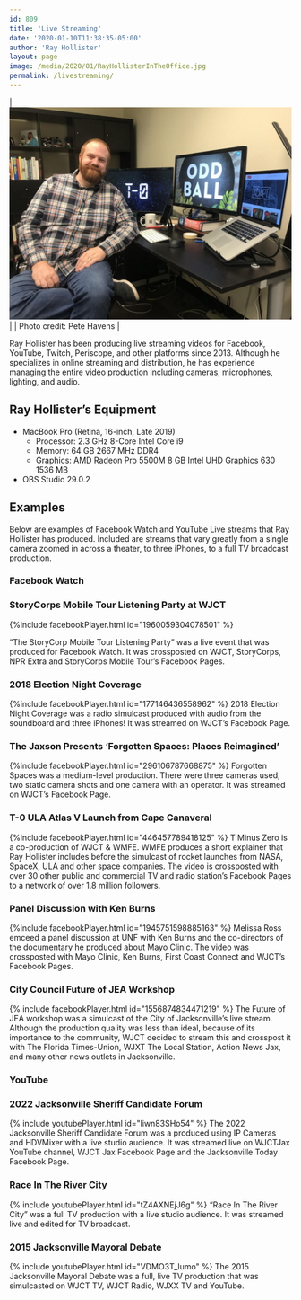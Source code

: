 ```yaml
---
id: 809
title: 'Live Streaming'
date: '2020-01-10T11:38:35-05:00'
author: 'Ray Hollister'
layout: page
image: /media/2020/01/RayHollisterInTheOffice.jpg
permalink: /livestreaming/
---
```


| ![Ray Hollister sitting in front of his computer and screens](/media/2020/01/RayHollisterInTheOffice-1024x768.jpg) |
| Photo credit: Pete Havens |

Ray Hollister has been producing live streaming videos for Facebook, YouTube, Twitch, Periscope, and other platforms since 2013. Although he specializes in online streaming and distribution, he has experience managing the entire video production including cameras, microphones, lighting, and audio.

## Ray Hollister’s Equipment

- MacBook Pro (Retina, 16-inch, Late 2019)
    - Processor: 2.3 GHz 8-Core Intel Core i9
    - Memory: 64 GB 2667 MHz DDR4
    - Graphics: AMD Radeon Pro 5500M 8 GB
    Intel UHD Graphics 630 1536 MB
- OBS Studio 29.0.2

## Examples

Below are examples of Facebook Watch and YouTube Live streams that Ray Hollister has produced. Included are streams that vary greatly from a single camera zoomed in across a theater, to three iPhones, to a full TV broadcast production.

### **Facebook Watch**

### StoryCorps Mobile Tour Listening Party at WJCT

{%include facebookPlayer.html id="1960059304078501" %}

“The StoryCorp Mobile Tour Listening Party” was a live event that was produced for Facebook Watch. It was crossposted on WJCT, StoryCorps, NPR Extra and StoryCorps Mobile Tour’s Facebook Pages.

### 2018 Election Night Coverage

{%include facebookPlayer.html id="177146436558962" %}
2018 Election Night Coverage was a radio simulcast produced with audio from the soundboard and three iPhones! It was streamed on WJCT’s Facebook Page.

### The Jaxson Presents ‘Forgotten Spaces: Places Reimagined’

{%include facebookPlayer.html id="296106787668875" %}
Forgotten Spaces was a medium-level production. There were three cameras used, two static camera shots and one camera with an operator. It was streamed on WJCT’s Facebook Page.

### T-0 ULA Atlas V Launch from Cape Canaveral

{%include facebookPlayer.html id="446457789418125" %}
T Minus Zero is a co-production of WJCT &amp; WMFE. WMFE produces a short explainer that Ray Hollister includes before the simulcast of rocket launches from NASA, SpaceX, ULA and other space companies. The video is crossposted with over 30 other public and commercial TV and radio station’s Facebook Pages to a network of over 1.8 million followers.

### Panel Discussion with Ken Burns

{%include facebookPlayer.html id="1945751598885163" %}
Melissa Ross emceed a panel discussion at UNF with Ken Burns and the co-directors of the documentary he produced about Mayo Clinic. The video was crossposted with Mayo Clinic, Ken Burns, First Coast Connect and WJCT’s Facebook Pages.

### City Council Future of JEA Workshop
{% include facebookPlayer.html id="1556874834471219" %}
The Future of JEA workshop was a simulcast of the City of Jacksonville’s live stream. Although the production quality was less than ideal, because of its importance to the community, WJCT decided to stream this and crosspost it with The Florida Times-Union, WJXT The Local Station, Action News Jax, and many other news outlets in Jacksonville.

### **YouTube**

### 2022 Jacksonville Sheriff Candidate Forum
{% include youtubePlayer.html id="liwn83SHo54" %}
The 2022 Jacksonville Sheriff Candidate Forum was a produced using IP Cameras and HDVMixer with a live studio audience. It was streamed live on WJCTJax YouTube channel, WJCT Jax Facebook Page and the Jacksonville Today Facebook Page.

### Race In The River City

{% include youtubePlayer.html id="tZ4AXNEjJ6g" %}
“Race In The River City” was a full TV production with a live studio audience. It was streamed live and edited for TV broadcast.

### 2015 Jacksonville Mayoral Debate

{% include youtubePlayer.html id="VDMO3T_lumo" %}
The 2015 Jacksonville Mayoral Debate was a full, live TV production that was simulcasted on WJCT TV, WJCT Radio, WJXX TV and YouTube.